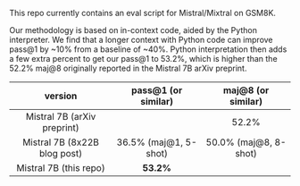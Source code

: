 This repo currently contains an eval script for Mistral/Mixtral on GSM8K.

Our methodology is based on in-context code, aided by the Python interpreter.
We find that a longer context with Python code can improve pass@1 by ~10%
from a baseline of ~40%. Python interpretation then adds a few extra percent
to get our pass@1 to 53.2%, which is higher than the 52.2% maj@8 originally
reported in the Mistral 7B arXiv preprint.

| version                      | pass@1 (or similar)   | maj@8 (or similar)    |
|:----------------------------:|:---------------------:|:---------------------:|
| Mistral 7B (arXiv preprint)  |                       | 52.2%                 |
| Mistral 7B (8x22B blog post) | 36.5% (maj@1, 5-shot) | 50.0% (maj@8, 8-shot) |
| Mistral 7B (this repo)       | **53.2%**             |                       |
